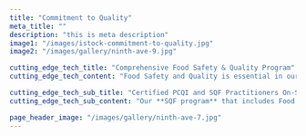 ```yaml
---
title: "Commitment to Quality"
meta_title: ""
description: "this is meta description"
image1: "/images/istock-commitment-to-quality.jpg"
image2: "/images/gallery/ninth-ave-9.jpg"

cutting_edge_tech_title: "Comprehensive Food Safety & Quality Program"
cutting_edge_tech_content: "Food Safety and Quality is essential in our industry, and here at __**Ninth Avenue Foods**__ we pride ourselves in a robust and comprehensive **Food Safety** and **Quality Program** that is tailored for each product produced.\n\nOur Quality team is comprised of 13 highly skilled professionals in the areas of **Food Safety**, **Quality**, **R&D** and **Sanitation** where best practices are applied."

cutting_edge_tech_sub_title: "Certified PCQI and SQF Practitioners On-Site at Ninth Avenue Foods"
cutting_edge_tech_sub_content: "Our **SQF program** that includes Food safety and quality codes, as well as our **Quality Management Systems**, was built on over a century of data and regulatory guidance with a highly capable lab where all analytical testing and result assessments can be performed, including an **Allergen Control Expert Team**. \n\nThe **Program Management System** is designed for continuous improvement and compliance with customer specifications, legislation and industry practices."

page_header_image: "/images/gallery/ninth-ave-7.jpg"
---
```

